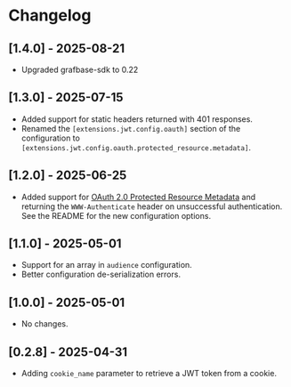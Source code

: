 # Changelog

## [1.4.0] - 2025-08-21

- Upgraded grafbase-sdk to 0.22

## [1.3.0] - 2025-07-15

- Added support for static headers returned with 401 responses.
- Renamed the `[extensions.jwt.config.oauth]` section of the configuration to `[extensions.jwt.config.oauth.protected_resource.metadata]`.

## [1.2.0] - 2025-06-25

- Added support for [OAuth 2.0 Protected Resource Metadata](https://datatracker.ietf.org/doc/html/rfc9728) and returning the `WWW-Authenticate` header on unsuccessful authentication. See the README for the new configuration options.

## [1.1.0] - 2025-05-01

- Support for an array in `audience` configuration.
- Better configuration de-serialization errors.

## [1.0.0] - 2025-05-01

- No changes.

## [0.2.8] - 2025-04-31

- Adding `cookie_name` parameter to retrieve a JWT token from a cookie.
